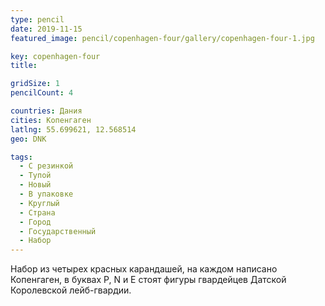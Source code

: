 ```yaml
---
type: pencil
date: 2019-11-15
featured_image: pencil/copenhagen-four/gallery/copenhagen-four-1.jpg

key: copenhagen-four
title:

gridSize: 1
pencilCount: 4

countries: Дания
cities: Копенгаген
latlng: 55.699621, 12.568514
geo: DNK

tags:
  - С резинкой
  - Тупой
  - Новый
  - В упаковке
  - Круглый
  - Страна
  - Город
  - Государственный
  - Набор
---
```


Набор из четырех красных карандашей, на каждом написано Копенгаген, в буквах P, N и E стоят фигуры гвардейцев Датской Королевской лейб-гвардии.
